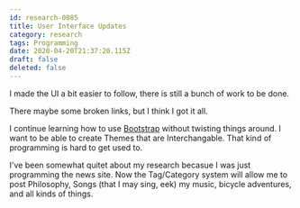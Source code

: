 ```yaml
---
id: research-0085
title: User Interface Updates
category: research
tags: Programming
date: 2020-04-20T21:37:20.115Z
draft: false
deleted: false
---
```


I made the UI a bit easier to follow, there is still a bunch of work to be done.

There maybe some broken links, but I think I got it all.

I continue learning how to use [Bootstrap](https://getbootstrap.com/) without twisting things around. I want to be able to create Themes that are Interchangable. That kind of programming is hard to get used to.

I've been somewhat quitet about my research becasue I was just programming the news site. Now the Tag/Category system will allow me to post Philosophy, Songs (that I may sing, eek) my music, bicycle adventures, and all kinds of things.
